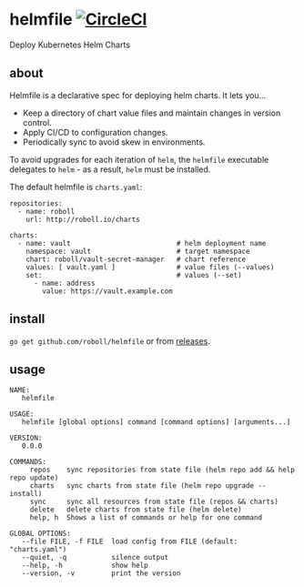 # helmfile [![CircleCI](https://circleci.com/gh/roboll/helmfile.svg?style=svg)](https://circleci.com/gh/roboll/helmfile)

Deploy Kubernetes Helm Charts

## about

Helmfile is a declarative spec for deploying helm charts. It lets you...

* Keep a directory of chart value files and maintain changes in version control.
* Apply CI/CD to configuration changes.
* Periodically sync to avoid skew in environments.

To avoid upgrades for each iteration of `helm`, the `helmfile` executable delegates to `helm` - as a result, `helm` must be installed.

The default helmfile is `charts.yaml`:

```
repositories:
  - name: roboll
    url: http://roboll.io/charts

charts:
  - name: vault                          # helm deployment name
    namespace: vault                     # target namespace
    chart: roboll/vault-secret-manager   # chart reference
    values: [ vault.yaml ]               # value files (--values)
    set:                                 # values (--set)
      - name: address
        value: https://vault.example.com

```

## install

`go get github.com/roboll/helmfile` or from [releases](https://github.com/roboll/helmfile/releases).


## usage

```
NAME:
   helmfile

USAGE:
   helmfile [global options] command [command options] [arguments...]

VERSION:
   0.0.0

COMMANDS:
     repos    sync repositories from state file (helm repo add && help repo update)
     charts   sync charts from state file (helm repo upgrade --install)
     sync     sync all resources from state file (repos && charts)
     delete   delete charts from state file (helm delete)
     help, h  Shows a list of commands or help for one command

GLOBAL OPTIONS:
   --file FILE, -f FILE  load config from FILE (default: "charts.yaml")
   --quiet, -q           silence output
   --help, -h            show help
   --version, -v         print the version
```
